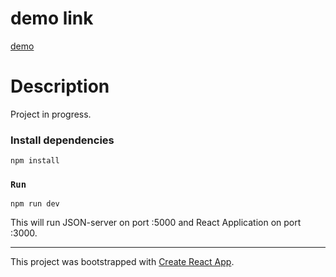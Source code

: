 # demo link

[demo](https://react-sign-in-up.herokuapp.com/)

# Description

Project in progress.

### Install dependencies

```
npm install
```

### `Run`

```
npm run dev
```

This will run JSON-server on port :5000 and React Application on port :3000.

---

This project was bootstrapped with [Create React App](https://github.com/facebook/create-react-app).
